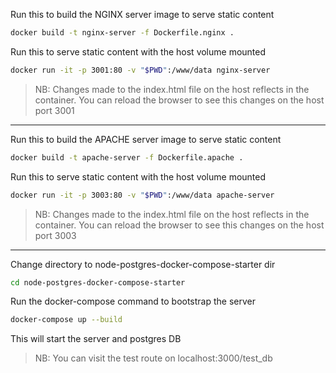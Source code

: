 Run this to build the NGINX server image to serve static content
```sh
docker build -t nginx-server -f Dockerfile.nginx .
```

Run this to serve static content with the host volume mounted
```sh
docker run -it -p 3001:80 -v "$PWD":/www/data nginx-server
```

>NB: Changes made to the index.html file on the host reflects in the container. You can reload the browser to see this changes on the host port 3001

---

Run this to build the APACHE server image to serve static content
```sh
docker build -t apache-server -f Dockerfile.apache .
```

Run this to serve static content with the host volume mounted
```sh
docker run -it -p 3003:80 -v "$PWD":/www/data apache-server
```

>NB: Changes made to the index.html file on the host reflects in the container. You can reload the browser to see this changes on the host port 3003

---

Change directory to node-postgres-docker-compose-starter dir
```sh
cd node-postgres-docker-compose-starter
```
Run the docker-compose command to bootstrap the server
```sh
docker-compose up --build
```

This will start the server and postgres DB

>NB: You can visit the test route on localhost:3000/test_db
